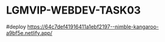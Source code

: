 # LGMVIP-WEBDEV-TASK03
#deploy
https://64c7def41916411a1ebf2197--nimble-kangaroo-a9bf5e.netlify.app/
